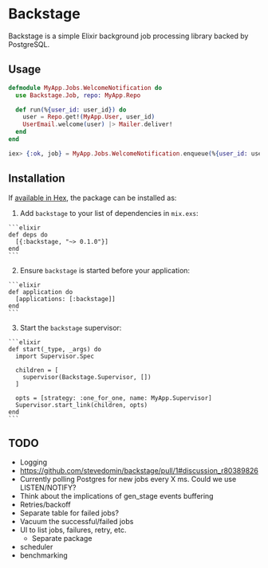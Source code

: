 # Backstage

Backstage is a simple Elixir background job processing library backed by PostgreSQL.

## Usage

```elixir
defmodule MyApp.Jobs.WelcomeNotification do
  use Backstage.Job, repo: MyApp.Repo

  def run(%{user_id: user_id}) do
    user = Repo.get!(MyApp.User, user_id)
    UserEmail.welcome(user) |> Mailer.deliver!
  end
end

iex> {:ok, job} = MyApp.Jobs.WelcomeNotification.enqueue(%{user_id: user.id})
```

## Installation

If [available in Hex](https://hex.pm/docs/publish), the package can be installed as:

  1. Add `backstage` to your list of dependencies in `mix.exs`:

    ```elixir
    def deps do
      [{:backstage, "~> 0.1.0"}]
    end
    ```

  2. Ensure `backstage` is started before your application:

    ```elixir
    def application do
      [applications: [:backstage]]
    end
    ```

  3. Start the `backstage` supervisor:

    ```elixir
    def start(_type, _args) do
      import Supervisor.Spec

      children = [
        supervisor(Backstage.Supervisor, [])
      ]

      opts = [strategy: :one_for_one, name: MyApp.Supervisor]
      Supervisor.start_link(children, opts)
    end
    ```

## TODO

* Logging
* https://github.com/stevedomin/backstage/pull/1#discussion_r80389826
* Currently polling Postgres for new jobs every X ms. Could we use LISTEN/NOTIFY?
* Think about the implications of gen_stage events buffering
* Retries/backoff
* Separate table for failed jobs?
* Vacuum the successful/failed jobs
* UI to list jobs, failures, retry, etc.
  * Separate package
* scheduler
* benchmarking

